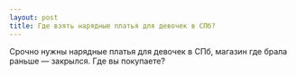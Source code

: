 ```yaml
---
layout: post 
title: Где взять нарядные платья для девочек в СПб? 
--- 
```

Срочно нужны нарядные платья для девочек в СПб, магазин где брала раньше — закрылся. Где вы покупаете?
